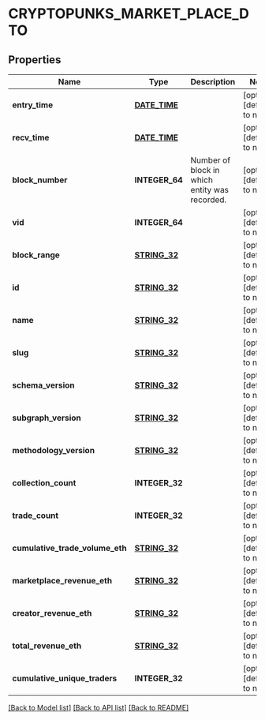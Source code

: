# CRYPTOPUNKS_MARKET_PLACE_DTO

## Properties
Name | Type | Description | Notes
------------ | ------------- | ------------- | -------------
**entry_time** | [**DATE_TIME**](DATE_TIME.md) |  | [optional] [default to null]
**recv_time** | [**DATE_TIME**](DATE_TIME.md) |  | [optional] [default to null]
**block_number** | **INTEGER_64** | Number of block in which entity was recorded. | [optional] [default to null]
**vid** | **INTEGER_64** |  | [optional] [default to null]
**block_range** | [**STRING_32**](STRING_32.md) |  | [optional] [default to null]
**id** | [**STRING_32**](STRING_32.md) |  | [optional] [default to null]
**name** | [**STRING_32**](STRING_32.md) |  | [optional] [default to null]
**slug** | [**STRING_32**](STRING_32.md) |  | [optional] [default to null]
**schema_version** | [**STRING_32**](STRING_32.md) |  | [optional] [default to null]
**subgraph_version** | [**STRING_32**](STRING_32.md) |  | [optional] [default to null]
**methodology_version** | [**STRING_32**](STRING_32.md) |  | [optional] [default to null]
**collection_count** | **INTEGER_32** |  | [optional] [default to null]
**trade_count** | **INTEGER_32** |  | [optional] [default to null]
**cumulative_trade_volume_eth** | [**STRING_32**](STRING_32.md) |  | [optional] [default to null]
**marketplace_revenue_eth** | [**STRING_32**](STRING_32.md) |  | [optional] [default to null]
**creator_revenue_eth** | [**STRING_32**](STRING_32.md) |  | [optional] [default to null]
**total_revenue_eth** | [**STRING_32**](STRING_32.md) |  | [optional] [default to null]
**cumulative_unique_traders** | **INTEGER_32** |  | [optional] [default to null]

[[Back to Model list]](../README.md#documentation-for-models) [[Back to API list]](../README.md#documentation-for-api-endpoints) [[Back to README]](../README.md)


